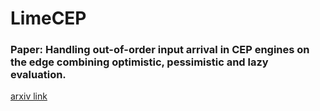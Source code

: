 # LimeCEP

### Paper: Handling out-of-order input arrival in CEP engines on the edge combining optimistic, pessimistic and lazy evaluation. 
[arxiv link](https://arxiv.org/pdf/2507.01461v2)
